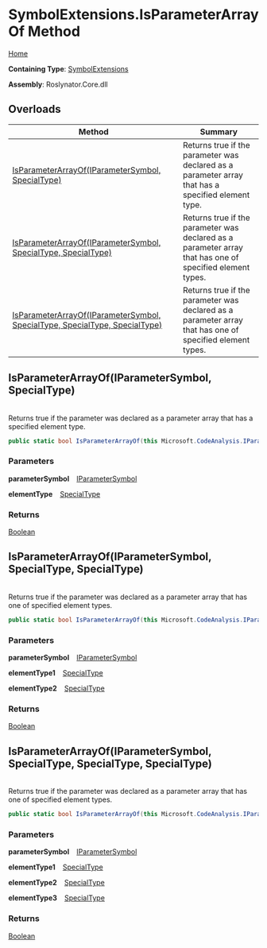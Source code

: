 # SymbolExtensions\.IsParameterArrayOf Method

[Home](../../../README.md)

**Containing Type**: [SymbolExtensions](../README.md)

**Assembly**: Roslynator\.Core\.dll

## Overloads

| Method | Summary |
| ------ | ------- |
| [IsParameterArrayOf(IParameterSymbol, SpecialType)](#Roslynator_SymbolExtensions_IsParameterArrayOf_Microsoft_CodeAnalysis_IParameterSymbol_Microsoft_CodeAnalysis_SpecialType_) | Returns true if the parameter was declared as a parameter array that has a specified element type\. |
| [IsParameterArrayOf(IParameterSymbol, SpecialType, SpecialType)](#Roslynator_SymbolExtensions_IsParameterArrayOf_Microsoft_CodeAnalysis_IParameterSymbol_Microsoft_CodeAnalysis_SpecialType_Microsoft_CodeAnalysis_SpecialType_) | Returns true if the parameter was declared as a parameter array that has one of specified element types\. |
| [IsParameterArrayOf(IParameterSymbol, SpecialType, SpecialType, SpecialType)](#Roslynator_SymbolExtensions_IsParameterArrayOf_Microsoft_CodeAnalysis_IParameterSymbol_Microsoft_CodeAnalysis_SpecialType_Microsoft_CodeAnalysis_SpecialType_Microsoft_CodeAnalysis_SpecialType_) | Returns true if the parameter was declared as a parameter array that has one of specified element types\. |

## IsParameterArrayOf\(IParameterSymbol, SpecialType\) <a id="Roslynator_SymbolExtensions_IsParameterArrayOf_Microsoft_CodeAnalysis_IParameterSymbol_Microsoft_CodeAnalysis_SpecialType_"></a>

\
Returns true if the parameter was declared as a parameter array that has a specified element type\.

```csharp
public static bool IsParameterArrayOf(this Microsoft.CodeAnalysis.IParameterSymbol parameterSymbol, Microsoft.CodeAnalysis.SpecialType elementType)
```

### Parameters

**parameterSymbol** &ensp; [IParameterSymbol](https://docs.microsoft.com/en-us/dotnet/api/microsoft.codeanalysis.iparametersymbol)

**elementType** &ensp; [SpecialType](https://docs.microsoft.com/en-us/dotnet/api/microsoft.codeanalysis.specialtype)

### Returns

[Boolean](https://docs.microsoft.com/en-us/dotnet/api/system.boolean)

## IsParameterArrayOf\(IParameterSymbol, SpecialType, SpecialType\) <a id="Roslynator_SymbolExtensions_IsParameterArrayOf_Microsoft_CodeAnalysis_IParameterSymbol_Microsoft_CodeAnalysis_SpecialType_Microsoft_CodeAnalysis_SpecialType_"></a>

\
Returns true if the parameter was declared as a parameter array that has one of specified element types\.

```csharp
public static bool IsParameterArrayOf(this Microsoft.CodeAnalysis.IParameterSymbol parameterSymbol, Microsoft.CodeAnalysis.SpecialType elementType1, Microsoft.CodeAnalysis.SpecialType elementType2)
```

### Parameters

**parameterSymbol** &ensp; [IParameterSymbol](https://docs.microsoft.com/en-us/dotnet/api/microsoft.codeanalysis.iparametersymbol)

**elementType1** &ensp; [SpecialType](https://docs.microsoft.com/en-us/dotnet/api/microsoft.codeanalysis.specialtype)

**elementType2** &ensp; [SpecialType](https://docs.microsoft.com/en-us/dotnet/api/microsoft.codeanalysis.specialtype)

### Returns

[Boolean](https://docs.microsoft.com/en-us/dotnet/api/system.boolean)

## IsParameterArrayOf\(IParameterSymbol, SpecialType, SpecialType, SpecialType\) <a id="Roslynator_SymbolExtensions_IsParameterArrayOf_Microsoft_CodeAnalysis_IParameterSymbol_Microsoft_CodeAnalysis_SpecialType_Microsoft_CodeAnalysis_SpecialType_Microsoft_CodeAnalysis_SpecialType_"></a>

\
Returns true if the parameter was declared as a parameter array that has one of specified element types\.

```csharp
public static bool IsParameterArrayOf(this Microsoft.CodeAnalysis.IParameterSymbol parameterSymbol, Microsoft.CodeAnalysis.SpecialType elementType1, Microsoft.CodeAnalysis.SpecialType elementType2, Microsoft.CodeAnalysis.SpecialType elementType3)
```

### Parameters

**parameterSymbol** &ensp; [IParameterSymbol](https://docs.microsoft.com/en-us/dotnet/api/microsoft.codeanalysis.iparametersymbol)

**elementType1** &ensp; [SpecialType](https://docs.microsoft.com/en-us/dotnet/api/microsoft.codeanalysis.specialtype)

**elementType2** &ensp; [SpecialType](https://docs.microsoft.com/en-us/dotnet/api/microsoft.codeanalysis.specialtype)

**elementType3** &ensp; [SpecialType](https://docs.microsoft.com/en-us/dotnet/api/microsoft.codeanalysis.specialtype)

### Returns

[Boolean](https://docs.microsoft.com/en-us/dotnet/api/system.boolean)

